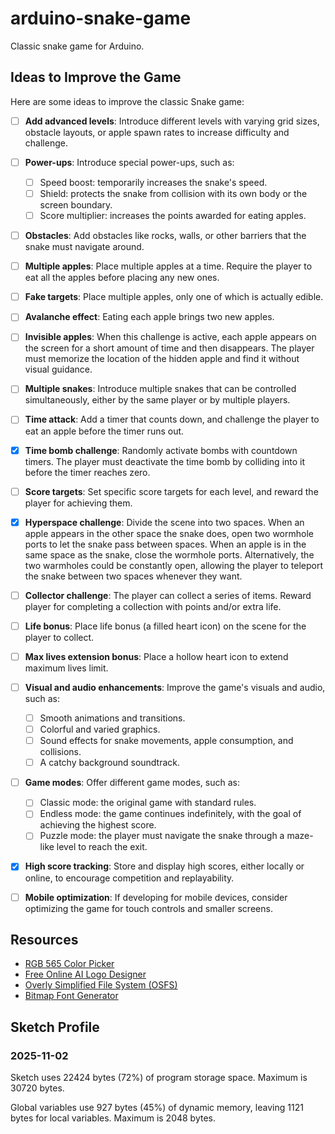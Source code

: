 # arduino-snake-game
Classic snake game for Arduino.

## Ideas to Improve the Game
Here are some ideas to improve the classic Snake game:

* [ ] **Add advanced levels**: Introduce different levels with varying grid sizes, obstacle layouts, or apple spawn rates to increase difficulty and challenge.

* [ ] **Power-ups**: Introduce special power-ups, such as:
	* [ ] Speed boost: temporarily increases the snake's speed.
	* [ ] Shield: protects the snake from collision with its own body or the screen boundary.
	* [ ] Score multiplier: increases the points awarded for eating apples.

* [ ] **Obstacles**: Add obstacles like rocks, walls, or other barriers that the snake must navigate around.

* [ ] **Multiple apples**: Place multiple apples at a time. Require the player to eat all the apples before placing any new ones.

* [ ] **Fake targets**: Place multiple apples, only one of which is actually edible.

* [ ] **Avalanche effect**: Eating each apple brings two new apples.

* [ ] **Invisible apples**: When this challenge is active, each apple appears on the screen for a short amount of time and then disappears. The player must memorize the location of the hidden apple and find it without visual guidance.

* [ ] **Multiple snakes**: Introduce multiple snakes that can be controlled simultaneously, either by the same player or by multiple players.

* [ ] **Time attack**: Add a timer that counts down, and challenge the player to eat an apple before the timer runs out.

* [x] **Time bomb challenge**: Randomly activate bombs with countdown timers. The player must deactivate the time bomb by colliding into it before the timer reaches zero.

* [ ] **Score targets**: Set specific score targets for each level, and reward the player for achieving them.

* [x] **Hyperspace challenge**: Divide the scene into two spaces. When an apple appears in the other space the snake does, open two wormhole ports to let the snake pass between spaces. When an apple is in the same space as the snake, close the wormhole ports. Alternatively, the two warmholes could be constantly open, allowing the player to teleport the snake between two spaces whenever they want. 

* [ ] **Collector challenge**: The player can collect a series of items. Reward player for completing a collection with points and/or extra life.

* [ ] **Life bonus**: Place life bonus (a filled heart icon) on the scene for the player to collect.

* [ ] **Max lives extension bonus**: Place a hollow heart icon to extend maximum lives limit.

* [ ] **Visual and audio enhancements**: Improve the game's visuals and audio, such as:
	* [ ] Smooth animations and transitions.
	* [ ] Colorful and varied graphics.
	* [ ] Sound effects for snake movements, apple consumption, and collisions.
	* [ ] A catchy background soundtrack.

* [ ] **Game modes**: Offer different game modes, such as:
	* [ ] Classic mode: the original game with standard rules.
	* [ ] Endless mode: the game continues indefinitely, with the goal of achieving the highest score.
	* [ ] Puzzle mode: the player must navigate the snake through a maze-like level to reach the exit.

* [x] **High score tracking**: Store and display high scores, either locally or online, to encourage competition and replayability.

* [ ] **Mobile optimization**: If developing for mobile devices, consider optimizing the game for touch controls and smaller screens.

## Resources
* [RGB 565 Color Picker](https://trolsoft.ru/ru/articles/rgb565-color-picker)
* [Free Online AI Logo Designer](https://ailogomaker.io/ru/app)
* [Overly Simplified File System (OSFS)](https://github.com/charlesbaynham/OSFS/tree/master)
* [Bitmap Font Generator](https://8bitworkshop.com/bitmapfontgenerator/)

## Sketch Profile
### 2025-11-02
Sketch uses 22424 bytes (72%) of program storage space. Maximum is 30720 bytes.

Global variables use 927 bytes (45%) of dynamic memory, leaving 1121 bytes for local variables. Maximum is 2048 bytes.